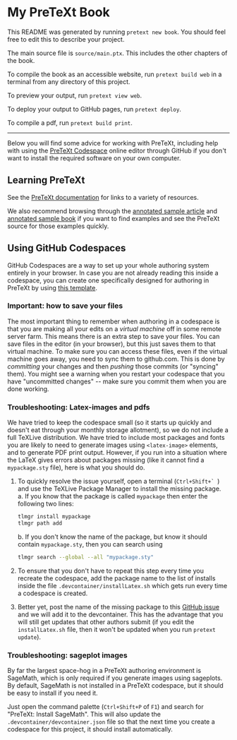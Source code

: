 # My PreTeXt Book


This README was generated by running `pretext new book`.  You should feel free to edit this to describe your project.


The main source file is `source/main.ptx`.  This includes the other chapters of the book.

To compile the book as an accessible website, run `pretext build web` in a terminal from any directory of this project.

To preview your output, run `pretext view web`.

To deploy your output to GitHub pages, run `pretext deploy`.

To compile a pdf, run `pretext build print`.

---

Below you will find some advice for working with PreTeXt, including help with using the [PreTeXt Codespace](https://github.com/PreTeXtBook/pretext-codespace) online editor through GitHub if you don't want to install the required software on your own computer.


## Learning PreTeXt

See the [PreTeXt documentation](https://pretextbook.org/documentation.html) for links to a variety of resources.

We also recommend browsing through the [annotated sample article](https://pretextbook.org/examples/sample-article/annotated) and [annotated sample book](https://pretextbook.org/examples/sample-book/annotated/) if you want to find examples and see the PreTeXt source for those examples quickly.

## Using GitHub Codespaces

GitHub Codespaces are a way to set up your whole authoring system entirely in your browser.  In case you are not already reading this inside a codespace, you can create one specifically designed for authoring in PreTeXt by using [this template](https://github.com/PreTeXtBook/pretext-codespace).

### Important: how to save your files

The most important thing to remember when authoring in a codespace is that you are making all your edits on a *virtual machine* off in some remote server farm.  This means there is an extra step to save your files.  You can save files in the editor (in your browser), but this just saves them to that virtual machine.  To make sure you can access these files, even if the virtual machine goes away, you need to sync them to github.com.  This is done by *committing* your changes and then *pushing* those commits (or "syncing" them).  You might see a warning when you restart your codespace that you have "uncommitted changes" -- make sure you commit them when you are done working.

### Troubleshooting: Latex-images and pdfs

We have tried to keep the codespace small (so it starts up quickly and doesn't eat through your monthly storage allotment), so we do not include a full TeXLive distribution.  We have tried to include most packages and fonts you are likely to need to generate images using `<latex-image>` elements, and to generate PDF print output.  However, if you run into a situation where the LaTeX gives errors about packages missing (like it cannot find a `mypackage.sty` file), here is what you should do.

1. To quickly resolve the issue yourself, open a terminal (``Ctrl+Shift+` ``) and use the TeXLive Package Manager to install the missing package.  
    a. If you know that the package is called `mypackage` then enter the following two lines:

    ```bash
    tlmgr install mypackage
    tlmgr path add
    ```
    b. If you don't know the name of the package, but know it should contain `mypackage.sty`, then you can search using

    ```bash
    tlmgr search --global --all "mypackage.sty"
    ```

2. To ensure that you don't have to repeat this step every time you recreate the codespace, add the package name to the list of installs inside the file `.devcontainer/installLatex.sh` which gets run every time a codespace is created.

3. Better yet, post the name of the missing package to this [GitHub issue](https://github.com/PreTeXtBook/pretext-codespace/issues/21) and we will add it to the devcontainer.  This has the advantage that you will still get updates that other authors submit (if you edit the `installLatex.sh` file, then it won't be updated when you run `pretext update`).

### Troubleshooting: sageplot images

By far the largest space-hog in a PreTeXt authoring environment is SageMath, which is only required if you generate images using sageplots.  By default, SageMath is not installed in a PreTeXt codespace, but it should be easy to install if you need it.  

Just open the command palette (`Ctrl+Shift+P` of `F1`) and search for "PreTeXt: Install SageMath".  This will also update the `.devcontainer/devcontainer.json` file so that the next time you create a codespace for this project, it should install automatically.